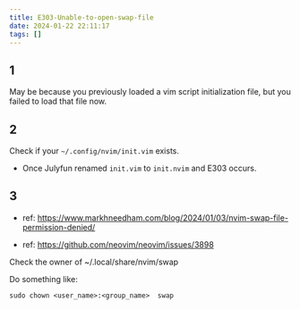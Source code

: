 ```yaml
---
title: E303-Unable-to-open-swap-file
date: 2024-01-22 22:11:17
tags: []
---
```

## 1

May be because you previously loaded a vim script initialization file, but you failed to load that file now.

## 2

Check if your `~/.config/nvim/init.vim` exists.

- Once Julyfun renamed `init.vim` to `init.nvim` and E303 occurs.

## 3

- ref: https://www.markhneedham.com/blog/2024/01/03/nvim-swap-file-permission-denied/

- ref: https://github.com/neovim/neovim/issues/3898

Check the owner of ~/.local/share/nvim/swap

Do something like:

```
sudo chown <user_name>:<group_name>  swap
```

